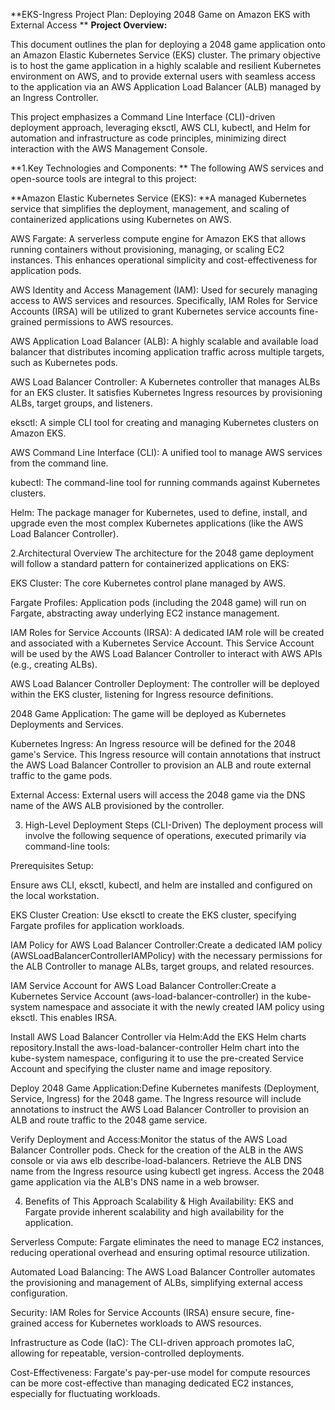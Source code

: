 **EKS-Ingress Project Plan: Deploying 2048 Game on Amazon EKS with External Access
**
**Project Overview:**

This document outlines the plan for deploying a 2048 game application onto an Amazon Elastic Kubernetes Service (EKS) cluster. The primary objective is to host the game application in a highly scalable and resilient Kubernetes environment on AWS, and to provide external users with seamless access to the application via an AWS Application Load Balancer (ALB) managed by an Ingress Controller.

This project emphasizes a Command Line Interface (CLI)-driven deployment approach, leveraging eksctl, AWS CLI, kubectl, and Helm for automation and infrastructure as code principles, minimizing direct interaction with the AWS Management Console.

**1.Key Technologies and Components:
**
The following AWS services and open-source tools are integral to this project:

**Amazon Elastic Kubernetes Service (EKS): **A managed Kubernetes service that simplifies the deployment, management, and scaling of containerized applications using Kubernetes on AWS.

AWS Fargate: A serverless compute engine for Amazon EKS that allows running containers without provisioning, managing, or scaling EC2 instances. This enhances operational simplicity and cost-effectiveness for application pods.

AWS Identity and Access Management (IAM): Used for securely managing access to AWS services and resources. Specifically, IAM Roles for Service Accounts (IRSA) will be utilized to grant Kubernetes service accounts fine-grained permissions to AWS resources.

AWS Application Load Balancer (ALB): A highly scalable and available load balancer that distributes incoming application traffic across multiple targets, such as Kubernetes pods.

AWS Load Balancer Controller: A Kubernetes controller that manages ALBs for an EKS cluster. It satisfies Kubernetes Ingress resources by provisioning ALBs, target groups, and listeners.

eksctl: A simple CLI tool for creating and managing Kubernetes clusters on Amazon EKS.

AWS Command Line Interface (CLI): A unified tool to manage AWS services from the command line.

kubectl: The command-line tool for running commands against Kubernetes clusters.

Helm: The package manager for Kubernetes, used to define, install, and upgrade even the most complex Kubernetes applications (like the AWS Load Balancer Controller).

2.Architectural Overview
The architecture for the 2048 game deployment will follow a standard pattern for containerized applications on EKS:

EKS Cluster: The core Kubernetes control plane managed by AWS.

Fargate Profiles: Application pods (including the 2048 game) will run on Fargate, abstracting away underlying EC2 instance management.

IAM Roles for Service Accounts (IRSA): A dedicated IAM role will be created and associated with a Kubernetes Service Account. This Service Account will be used by the AWS Load Balancer Controller to interact with AWS APIs (e.g., creating ALBs).

AWS Load Balancer Controller Deployment: The controller will be deployed within the EKS cluster, listening for Ingress resource definitions.

2048 Game Application: The game will be deployed as Kubernetes Deployments and Services.

Kubernetes Ingress: An Ingress resource will be defined for the 2048 game's Service. This Ingress resource will contain annotations that instruct the AWS Load Balancer Controller to provision an ALB and route external traffic to the game pods.

External Access: External users will access the 2048 game via the DNS name of the AWS ALB provisioned by the controller.

3. High-Level Deployment Steps (CLI-Driven)
The deployment process will involve the following sequence of operations, executed primarily via command-line tools:

Prerequisites Setup:

Ensure aws CLI, eksctl, kubectl, and helm are installed and configured on the local workstation.

EKS Cluster Creation: Use eksctl to create the EKS cluster, specifying Fargate profiles for application workloads.

IAM Policy for AWS Load Balancer Controller:Create a dedicated IAM policy (AWSLoadBalancerControllerIAMPolicy) with the necessary permissions for the ALB Controller to manage ALBs, target groups, and related resources.

IAM Service Account for AWS Load Balancer Controller:Create a Kubernetes Service Account (aws-load-balancer-controller) in the kube-system namespace and associate it with the newly created IAM policy using eksctl. This enables IRSA.

Install AWS Load Balancer Controller via Helm:Add the EKS Helm charts repository.Install the aws-load-balancer-controller Helm chart into the kube-system namespace, configuring it to use the pre-created Service Account and specifying the cluster name and image repository.

Deploy 2048 Game Application:Define Kubernetes manifests (Deployment, Service, Ingress) for the 2048 game.
The Ingress resource will include annotations to instruct the AWS Load Balancer Controller to provision an ALB and route traffic to the 2048 game service.

Verify Deployment and Access:Monitor the status of the AWS Load Balancer Controller pods.
Check for the creation of the ALB in the AWS console or via aws elb describe-load-balancers.
Retrieve the ALB DNS name from the Ingress resource using kubectl get ingress.
Access the 2048 game application via the ALB's DNS name in a web browser.

4. Benefits of This Approach
Scalability & High Availability: EKS and Fargate provide inherent scalability and high availability for the application.

Serverless Compute: Fargate eliminates the need to manage EC2 instances, reducing operational overhead and ensuring optimal resource utilization.

Automated Load Balancing: The AWS Load Balancer Controller automates the provisioning and management of ALBs, simplifying external access configuration.

Security: IAM Roles for Service Accounts (IRSA) ensure secure, fine-grained access for Kubernetes workloads to AWS resources.

Infrastructure as Code (IaC): The CLI-driven approach promotes IaC, allowing for repeatable, version-controlled deployments.

Cost-Effectiveness: Fargate's pay-per-use model for compute resources can be more cost-effective than managing dedicated EC2 instances, especially for fluctuating workloads.

